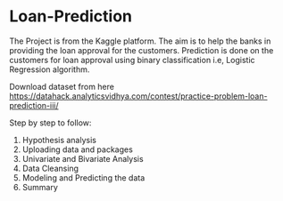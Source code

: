 # Loan-Prediction

The Project is from the Kaggle platform. 
The aim is to help the banks in providing the loan approval for the customers. Prediction is done on the customers for loan approval 
using binary classification i.e, Logistic Regression algorithm.

Download dataset from here https://datahack.analyticsvidhya.com/contest/practice-problem-loan-prediction-iii/

Step by step to follow:
1. Hypothesis analysis
2. Uploading data and packages
3. Univariate and Bivariate Analysis
4. Data Cleansing
5. Modeling and Predicting the data
6. Summary
